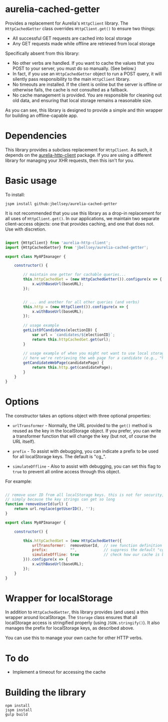# aurelia-cached-getter

Provides a replacement for Aurelia's `HttpClient` library. The
`HttpCachedGetter` class overrides `HttpClient.get()` to ensure two things:

* All successful GET requests are cached into local storage
* Any GET requests made while offline are retrieved from local storage

Specifically absent from this library:

* No other verbs are handled. If you want to cache the values that you POST
   to your server, you must do so manually. (See below.)
* In fact, if you use an `HttpCachedGetter` object to run a POST query,
   it will silently pass responsibility to the main `HttpClient` library.
* No timeouts are installed. If the client is online but the server is offline
   or otherwise fails, the cache is not consulted as a fallback.
* No cache management is provided. You are responsible for cleaning out old
   data, and ensuring that local storage remains a reasonable size.

As you can see, this library is designed to provide a simple and thin 
wrapper for building an offline-capable app.

# Dependencies

This library provides a subclass replacement for `HttpClient`. As such, it
depends on the [aurelia-http-client](https://github.com/aurelia/http-client) package.
If you are using a different library for managing your XHR requests, then
this isn't for you.

# Basic usage

To install:

```
jspm install github:jbellsey/aurelia-cached-getter
```

It is not recommended that you use this library as a drop-in replacement for
all uses of `HttpClient.get()`. In our applications, we maintain two separate
client-access objects: one that provides caching, and one that does not. Use with discretion.

```javascript

import {HttpClient} from 'aurelia-http-client';
import {HttpCachedGetter} from 'jbellsey/aurelia-cached-getter';

export class MyAPImanager {

    constructor() {

        // maintain one getter for cachable queries...
        this.httpCachedGet = (new HttpCachedGetter()).configure(x => {
            x.withBaseUrl(baseURL);
        });


        // ... and another for all other queries (and verbs)
        this.http = (new HttpClient()).configure(x => {
            x.withBaseUrl(baseURL);
        });
        
        // usage example
        getListOfCandidates(electionID) {
            var url = `candidates/${electionID}`;
            return this.httpCachedGet.get(url);
        }
        
        // usage example of when you might not want to use local storage for caching.
        // here we're retrieving the web page for a candidate (e.g., "http://berniesanders.com")
        getCandidateWebPage(candidatePage) {
            return this.http.get(candidatePage);
        }
    }
}
```

# Options

The constructor takes an options object with three optional properties:

* `urlTransformer` - Normally, the URL provided to the `get()` method is reused as the key in
    the localStorage object. If you prefer, you can write a transformer function that will
    change the key (but not, of course the URL itself).

* `prefix` - To assist with debugging, you can indicate a prefix to be used for all
    localStorage keys. The default is "cg_".

* `simulateOffline` - Also to assist with debugging, you can set this flag to `true` to 
    prevent all online access through this object.
    
    
For example:

```javascript

// remove user ID from all localStorage keys. this is not for security, but for debugging convenience,
// simply because the key strings can get so long
function removeUserId(url) {
    return url.replace(getUserID(), '');
}

export class MyAPImanager {

    constructor() {

        this.httpCachedGet = (new HttpCachedGetter({
            urlTransformer:  removeUserId,  // see function definition above
            prefix:          "",            // suppress the default "cg_" prefix for LS keys
            simulateOffline: true           // check how our cache is behaving
        })).configure(x => {
            x.withBaseUrl(baseURL);
        });
    }
}

```

# Wrapper for localStorage

In addition to `HttpCachedGetter`, this library provides (and uses) a thin wrapper around
localStorage. The `Storage` class ensures that all localStorage access is stringified
properly (using `JSON.stringify()`). It also manages the prefix for localStorage keys,
as described above.

You can use this to manage your own cache for other HTTP verbs.

# To do

* Implement a timeout for accessing the cache

# Building the library

```
npm install
jspm install
gulp build
```
